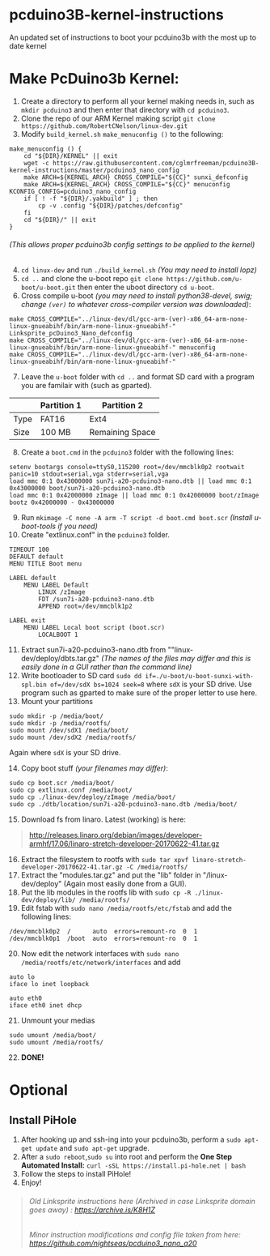 # pcduino3B-kernel-instructions
An updated set of instructions to boot your pcduino3b with the most up to date kernel

# Make PcDuino3b Kernel:
 1. Create a directory to perform all your kernel making needs in, such as `mkdir pcduino3` and then enter that directory with `cd pcduino3`.
 2. Clone the repo of our ARM Kernel making script `git clone https://github.com/RobertCNelson/linux-dev.git`
 3. Modify `build_kernel.sh` `make_menuconfig ()` to the following:
```
make_menuconfig () {
	cd "${DIR}/KERNEL" || exit
	wget -c https://raw.githubusercontent.com/cglmrfreeman/pcduino3B-kernel-instructions/master/pcduino3_nano_config
	make ARCH=${KERNEL_ARCH} CROSS_COMPILE="${CC}" sunxi_defconfig
	make ARCH=${KERNEL_ARCH} CROSS_COMPILE="${CC}" menuconfig KCONFIG_CONFIG=pcduino3_nano_config
	if [ ! -f "${DIR}/.yakbuild" ] ; then
		cp -v .config "${DIR}/patches/defconfig"
	fi
	cd "${DIR}/" || exit
}
```
###### (This allows proper pcduino3b config settings to be applied to the kernel)
 4. `cd linux-dev` and run `./build_kernel.sh`  *(You may need to install lopz)*
 5. `cd ..` and clone the u-boot repo `git clone https://github.com/u-boot/u-boot.git` then enter the uboot directory `cd u-boot`.
 6. Cross compile u-boot *(you may need to install python38-devel, swig; change `(ver)` to whatever cross-compiler version was downloaded)*:
```
make CROSS_COMPILE="../linux-dev/dl/gcc-arm-(ver)-x86_64-arm-none-linux-gnueabihf/bin/arm-none-linux-gnueabihf-" Linksprite_pcDuino3_Nano_defconfig
make CROSS_COMPILE="../linux-dev/dl/gcc-arm-(ver)-x86_64-arm-none-linux-gnueabihf/bin/arm-none-linux-gnueabihf-" menuconfig
make CROSS_COMPILE="../linux-dev/dl/gcc-arm-(ver)-x86_64-arm-none-linux-gnueabihf/bin/arm-none-linux-gnueabihf-"
```
 7. Leave the `u-boot` folder with `cd ..` and format SD card with a program you are familair with (such as gparted).
 
|  |Partition 1  | Partition 2 |
|--|--|--|
| Type | FAT16 | Ext4 |
|Size  | 100 MB| Remaining Space|

 8. Create a `boot.cmd` in the `pcduino3` folder with the following lines:
```
setenv bootargs console=ttyS0,115200 root=/dev/mmcblk0p2 rootwait panic=10 stdout=serial,vga stderr=serial,vga
load mmc 0:1 0x43000000 sun7i-a20-pcduino3-nano.dtb || load mmc 0:1 0x43000000 boot/sun7i-a20-pcduino3-nano.dtb
load mmc 0:1 0x42000000 zImage || load mmc 0:1 0x42000000 boot/zImage
bootz 0x42000000 - 0x43000000
```
9. Run `mkimage -C none -A arm -T script -d boot.cmd boot.scr` *(Install u-boot-tools if you need)*
10. Create "extlinux.conf"  in the `pcduino3` folder.
```
TIMEOUT 100
DEFAULT default
MENU TITLE Boot menu

LABEL default
	MENU LABEL Default
        LINUX /zImage
        FDT /sun7i-a20-pcduino3-nano.dtb
        APPEND root=/dev/mmcblk1p2

LABEL exit
	MENU LABEL Local boot script (boot.scr)
        LOCALBOOT 1
```
11. Extract sun7i-a20-pcduino3-nano.dtb from ""linux-dev/deploy/dbts.tar.gz" *(The names of the files may differ and this is easily done in a GUI rather than the command line)*
12. Write bootloader to SD card
`sudo dd if=./u-boot/u-boot-sunxi-with-spl.bin of=/dev/sdX bs=1024 seek=8` where `sdX` is your SD drive. Use program such as gparted to make sure of the proper letter to use here.
13.  Mount your partitions
```
sudo mkdir -p /media/boot/
sudo mkdir -p /media/rootfs/
sudo mount /dev/sdX1 /media/boot/
sudo mount /dev/sdX2 /media/rootfs/
```
Again where `sdX` is your SD drive.

14.  Copy boot stuff *(your filenames may differ)*:
```
sudo cp boot.scr /media/boot/
sudo cp extlinux.conf /media/boot/
sudo cp ./linux-dev/deploy/zImage /media/boot/
sudo cp ./dtb/location/sun7i-a20-pcduino3-nano.dtb /media/boot/
```
15.  Download fs from linaro. Latest (working) is here: 
>http://releases.linaro.org/debian/images/developer-armhf/17.06/linaro-stretch-developer-20170622-41.tar.gz
16. Extract the filesystem to rootfs with `sudo tar xpvf linaro-stretch-developer-20170622-41.tar.gz -C /media/rootfs/`
17. Extract the "modules.tar.gz" and put the "lib" folder in "/linux-dev/deploy" (Again most easily done from a GUI).
18. Put the lib modules in the rootfs lib with `sudo cp -R ./linux-dev/deploy/lib/ /media/rootfs/`
19. Edit fstab with `sudo nano /media/rootfs/etc/fstab` and add the following lines:
```
/dev/mmcblk0p2  /      auto  errors=remount-ro  0  1
/dev/mmcblk0p1  /boot  auto  errors=remount-ro  0  1
``` 
20. Now edit the network interfaces with `sudo nano /media/rootfs/etc/network/interfaces` and add
```
auto lo
iface lo inet loopback
 
auto eth0
iface eth0 inet dhcp
``` 
21.  Unmount your medias
```
sudo umount /media/boot/
sudo umount /media/rootfs/
```
22. **DONE!**

# Optional
## Install PiHole

1. After hooking up and ssh-ing into your pcduino3b, perform a `sudo apt-get update` and `sudo apt-get` upgrade.
2. After a `sudo reboot`,`sudo su` into root and perform the **One Step Automated Install:** `curl -sSL https://install.pi-hole.net | bash`
3. Follow the steps to install PiHole!
4. Enjoy!

>###### Old Linksprite instructions here (Archived in case Linksprite domain goes away) : https://archive.is/K8H1Z
>###### Minor instruction modifications and config file taken from here: https://github.com/nightseas/pcduino3_nano_a20
